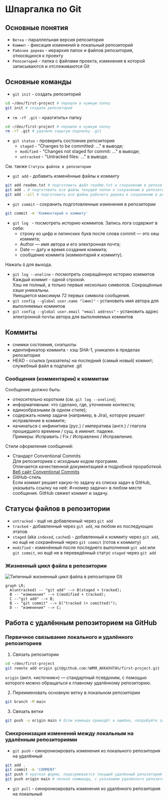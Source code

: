 # Шпаргалка по Git

## Основные понятия
- `Ветка` - параллельная версия репозитория
- `Коммит` - фиксация изменений в локальный репозиторий
- `Рабочее дерево` - иерархия папок и файлов репозитория, относящихся к проекту
- `Репозиторий` - папка с файлами проекта, изменения в которой записываются и отслеживаются Git

## Основные команды
- `git init` - создать репозиторий
```bash
cd ~/dev/first-project # перешли в нужную папку
git init # создали репозиторий
```
- `rm -rf .git` - «разгитить» папку
```bash
cd ~/dev/first-project # перешли в нужную папку
rm -rf .git # удалили скрытую подпапку .git
```
- `git status` - проверить состояние репозитория
    + `staged` - "Changes to be committed: ..." в выводе;
    + `modified` - "Changes not staged for commit: ..." в выводе;
    + `untracked` - "Untracked files: ..." в выводе.

См. также `Статусы файлов в репозитории`
- `git add` - добавить изменённые файлы к коммиту
```bash
git add readme.txt # подготовить файл readme.txt к сохранению в репозитории
git add . # подготовить все файлы текущей папки к сохранению в репозитории
git add --all # подготовить все файлы рабочего дерева к сохранению в репозитории
```
- `git commit` - сохранить подготовленные изменения в репозитории
```bash
git commit -m 'Комментарий к коммиту'
```
- `git log ` - посмотреть историю коммитов. Запись лога содержит в себе:
    + строку из цифр и латинских букв после слова commit — это хеш коммита;
    + Author — имя автора и его электронная почта;
    + Date — дату и время создания коммита;
    + сообщение коммита (комментарий к коммиту).

Нажать `Q` для выхода.
- `git log --oneline` - посмотреть сокращённую историю коммитов  
Каждый коммит - одной строкой.  
Хэш не полный, а только первые несколько символов. Сокращённые хэши уникальны.  
Умещается максимум 72 первых символа сообщения.
- `git config --global user.name "[имя]"` - установить имя автора для выполняемых коммитов
- `git config --global user.email "email address"` - установить адрес электронной почты автора для выполняемых коммитов

## Коммиты
- снимки состояния, снэпшоты
- идентификатор коммита - хэш SHA-1, уникален в пределах репозитория
- HEAD - ссылка (указатель) на последний (самый новый) коммит; служебный файл в подпапке .git

### Сообщения (комментарии) к коммитам  
Сообщение должно быть:
- относительно коротким (см. `git log --oneline`);
- информативным: что сделано, где, уточнение контекста;
- единообразными (в одном стиле);
- содержать номер задачи (например, в Jira), которую решает исправление в коммите;
- начинаться с инфинитива (рус.) / императива (англ.) / глагола прошедшего времени / сущ. в именит. падеже.  
Примеры: Исправить / Fix / Исправлено / Исправление.

Стили оформления сообщений:
- Стандарт Conventional Commits  
Для репозиториев с исходным кодом программ.  
Отличается качественной документацией и подробной проработкой.  
[Веб сайт Conventional Commits](https://www.conventionalcommits.org/ru/)  
- GitHub-стиль  
Если коммит решает какую-то задачу из списка задач в GitHub, указывать ссылку на неё: #<номер задачи> в любом месте сообщения. GitHub свяжет коммит и задачу.

## Статусы файлов в репозитории
- `untracked` - ещё не добавленный через `git add`
- `tracked` - добавленный через `git add`, на любом из последующих этапов
- `staged` (aka `indexed`, `cached`) - добавленный к коммиту через `git add`, но ещё не сохранённый через `git commit` (готов к коммиту)
- `modified` - изменённый после последнего выполнения `git add` или `git commit`, но ещё не в переведённый статус `staged` через `git add`

### Жизненный цикл файла в репозитории
![Типичный жизненный цикл файла в репозитории Git](https://pictures.s3.yandex.net/resources/M2_T5_1686651284.png)

```mermaid
graph LR;
  A(untracked) -- "git add" --> B(staged + tracked);
  B -- "изменения" --> C(modified + tracked);
  C --"git add" --> B;
  B -- "git commit" --> D("tracked (+ comitted)");
  D -- "изменения" --> C;
```

## Работа с удалённым репозиторием на GitHub
### Первичное связывание локального и удалённого репозиториев
1. Связать репозитории
```bash
cd ~/dev/first-project
git remote add origin git@github.com:%ИМЯ_АККАУНТА%/first-project.git
```
`origin` (англ. «источник») — стандартный псевдоним, с помощью которого можно обращаться к главному удалённому репозиторию.

2. Переименовать основную ветку в локальном репозитории
```bash
git branch -M main
```

3. Связать ветки
```bash
git push -u origin main # Если команда приведёт к ошибке, попробуйте заменить main на master
```
### Синхронизация изменений между локальным на удалённым репозиториями
- `git push` - синхронизировать изменения из локального репозитория на удалённый
```bash
git add .
git commit -m 'COMMENT'
git push # краткая форма, поразумевается текущий удалённый репозиторий и текущая ветка
git push origin main # полная комманда, с указанием удалённого репозитория и ветки
```
- `git pull` - синхронизировать изменения из удалённого репозитория на локальный
